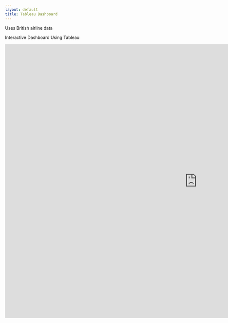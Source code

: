 ```yaml
---
layout: default
title: Tableau Dashboard
---
```


Uses British airline data

Interactive Dashboard Using Tableau
<iframe src="https://public.tableau.com/views/BritishAirwayReviewsDashboard/Dashboard1?:language=en-US&publish=yes&:sid=&:redirect=auth&:display_count=n&:origin=viz_share_link" width="250%" height="900" frameborder="0"></iframe>

